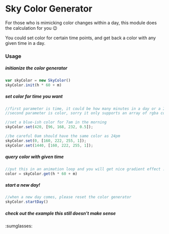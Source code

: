# Sky Color Generator

For those who is mimicking color changes within a day, this module does the calculation for you :wink:

You could set color for certain time points, and get back a color with any given time in a day.

### Usage


##### initianize the color generator

```js
var skyColor = new SkyColor()
skyColor.init(h * 60 + m)
```

##### set color for time you want
```js
//first parameter is time, it could be how many minutes in a day or a ISO 8601 format time
//second parameter is color, sorry it only supports an array of rgba color now

//set a blue-ish color for 7am in the morning
skyColor.set(420, [96, 168, 232, 0.5]);

//be careful 0am should have the same color as 24pm
skyColor.set(0, [160, 222, 255, 1]);
skyColor.set(1440, [160, 222, 255, 1]);
```

##### query color with given time
```js
//put this in an animation loop and you will get nice gradient effect :)
color = skyColor.get(h * 60 + m)
```

##### start a new day!
```js
//when a new day comes, please reset the color generator
skyColor.startDay()
```

##### check out the example this still doesn't make sense

:sumglasses: